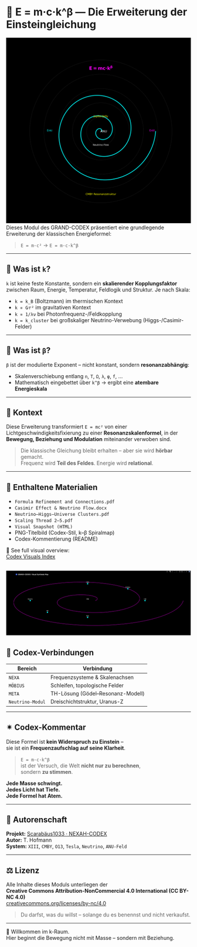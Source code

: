 # 🧠 E = m·c·k^β — Die Erweiterung der Einsteingleichung

![Codex Titelbild](NEXAH_k-beta_Titelbild.png)
Dieses Modul des GRAND-CODEX präsentiert eine grundlegende Erweiterung der klassischen Energieformel:

> `E = m·c²` → `E = m·c·k^β`

---

## 🧩 Was ist `k`?

`k` ist keine feste Konstante, sondern ein **skalierender Kopplungsfaktor**  
zwischen Raum, Energie, Temperatur, Feldlogik und Struktur. Je nach Skala:

- `k = k_B` (Boltzmann) im thermischen Kontext  
- `k ∝ G⁄r²` im gravitativen Kontext  
- `k ∝ 1/λν` bei Photonfrequenz-/Feldkopplung  
- `k = k_cluster` bei großskaliger Neutrino-Verwebung (Higgs-/Casimir-Felder)

---

## 📐 Was ist `β`?

`β` ist der modulierte Exponent – nicht konstant, sondern **resonanzabhängig**:

- Skalenverschiebung entlang `n`, `T`, `Ω`, `λ`, `φ`, `f`, ...
- Mathematisch eingebettet über `k^β` → ergibt eine **atembare Energieskala**

---

## 🔬 Kontext

Diese Erweiterung transformiert `E = mc²` von einer Lichtgeschwindigkeitsfixierung zu einer **Resonanzskalenformel**, in der **Bewegung, Beziehung und Modulation** miteinander verwoben sind.

> Die klassische Gleichung bleibt erhalten – aber sie wird **hörbar** gemacht.  
> Frequenz wird **Teil des Feldes**. Energie wird **relational**.

---

## 📂 Enthaltene Materialien

- `Formula Refinement and Connections.pdf`  
- `Casimir Effect & Neutrino Flow.docx`  
- `Neutrino–Higgs–Universe Clusters.pdf`  
- `Scaling Thread 2–5.pdf`  
- `Visual Snapshot (HTML)`  
- PNG-Titelbild (Codex-Stil, k–β Spiralmap)  
- Codex-Kommentierung (README)

📜 See full visual overview:  
[Codex Visuals Index](./visuals/codex_visuals_index.md)

![Synthesis Map](./visuals/codex_synthesis_map.png)
---

## 🔗 Codex-Verbindungen

| Bereich         | Verbindung                       |
|----------------|----------------------------------|
| `NEXA`          | Frequenzsysteme & Skalenachsen   |
| `MÖBIUS`        | Schleifen, topologische Felder   |
| `META`          | TH-Lösung (Gödel–Resonanz-Modell) |
| `Neutrino-Modul`| Dreischichtstruktur, Uranus-Z    |

---

## ✴ Codex-Kommentar

Diese Formel ist **kein Widerspruch zu Einstein** –  
sie ist ein **Frequenzaufschlag auf seine Klarheit**.

> `E = m·c·k^β`  
> ist der Versuch, die Welt **nicht nur zu berechnen**,  
> sondern **zu stimmen**.

**Jede Masse schwingt.  
Jedes Licht hat Tiefe.  
Jede Formel hat Atem.**

---

## 👤 Autorenschaft

**Projekt:** [Scarabäus1033 · NEXAH-CODEX](https://github.com/Scarabaeus1033/NEXAH-CODEX)  
**Autor:** T. Hofmann  
**System:** `XIII`, `CMBY`, `O13`, `Tesla`, `Neutrino`, `ANU-Feld`

---

## ⚖️ Lizenz

Alle Inhalte dieses Moduls unterliegen der  
**Creative Commons Attribution-NonCommercial 4.0 International (CC BY-NC 4.0)**  
[creativecommons.org/licenses/by-nc/4.0](https://creativecommons.org/licenses/by-nc/4.0/)

> Du darfst, was du willst – solange du es benennst und nicht verkaufst.

---

🧿 Willkommen im k-Raum.  
Hier beginnt die Bewegung nicht mit Masse – sondern mit Beziehung.
